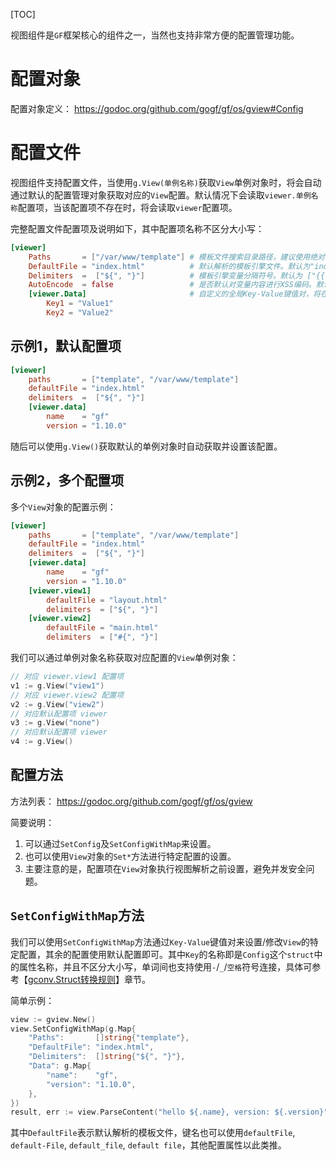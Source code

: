 [TOC]


视图组件是`GF`框架核心的组件之一，当然也支持非常方便的配置管理功能。


# 配置对象

配置对象定义：
https://godoc.org/github.com/gogf/gf/os/gview#Config


# 配置文件

视图组件支持配置文件，当使用`g.View(单例名称)`获取`View`单例对象时，将会自动通过默认的配置管理对象获取对应的`View`配置。默认情况下会读取`viewer.单例名称`配置项，当该配置项不存在时，将会读取`viewer`配置项。

完整配置文件配置项及说明如下，其中配置项名称不区分大小写：
```toml
[viewer]
    Paths       = ["/var/www/template"] # 模板文件搜索目录路径，建议使用绝对路径。默认为当前程序工作路径
    DefaultFile = "index.html"          # 默认解析的模板引擎文件。默认为"index.html"
    Delimiters  =  ["${", "}"]          # 模板引擎变量分隔符号。默认为 ["{{", "}}"]
    AutoEncode  = false                 # 是否默认对变量内容进行XSS编码。默认为false
    [viewer.Data]                       # 自定义的全局Key-Value键值对，将在模板解析中可被直接使用到
        Key1 = "Value1"
        Key2 = "Value2"
```

## 示例1，默认配置项
```toml
[viewer]
    paths       = ["template", "/var/www/template"]
    defaultFile = "index.html"
    delimiters  =  ["${", "}"]
    [viewer.data]
        name    = "gf"
        version = "1.10.0"
```
随后可以使用`g.View()`获取默认的单例对象时自动获取并设置该配置。

## 示例2，多个配置项
多个`View`对象的配置示例：
```toml
[viewer]
    paths       = ["template", "/var/www/template"]
    defaultFile = "index.html"
    delimiters  =  ["${", "}"]
    [viewer.data]
        name    = "gf"
        version = "1.10.0"
    [viewer.view1]
        defaultFile = "layout.html"
        delimiters  = ["${", "}"]
    [viewer.view2]
        defaultFile = "main.html"
        delimiters  = ["#{", "}"]
```
我们可以通过单例对象名称获取对应配置的`View`单例对象：
```go
// 对应 viewer.view1 配置项
v1 := g.View("view1")
// 对应 viewer.view2 配置项
v2 := g.View("view2")
// 对应默认配置项 viewer
v3 := g.View("none")
// 对应默认配置项 viewer
v4 := g.View()
```




## 配置方法
方法列表： https://godoc.org/github.com/gogf/gf/os/gview

简要说明：
1. 可以通过`SetConfig`及`SetConfigWithMap`来设置。
1. 也可以使用`View`对象的`Set*`方法进行特定配置的设置。
1. 主要注意的是，配置项在`View`对象执行视图解析之前设置，避免并发安全问题。

## `SetConfigWithMap`方法

我们可以使用`SetConfigWithMap`方法通过`Key-Value`键值对来设置/修改`View`的特定配置，其余的配置使用默认配置即可。其中`Key`的名称即是`Config`这个`struct`中的属性名称，并且不区分大小写，单词间也支持使用`-`/`_`/`空格`符号连接，具体可参考【[gconv.Struct转换规则](util/gconv/struct.md)】章节。

简单示例：
```go
view := gview.New()
view.SetConfigWithMap(g.Map{
    "Paths":       []string{"template"},
    "DefaultFile": "index.html",
    "Delimiters":  []string{"${", "}"},
    "Data": g.Map{
        "name":    "gf",
        "version": "1.10.0",
    },
})
result, err := view.ParseContent("hello ${.name}, version: ${.version}")
```
其中`DefaultFile`表示默认解析的模板文件，键名也可以使用`defaultFile`, `default-File`, `default_file`, `default file`，其他配置属性以此类推。

